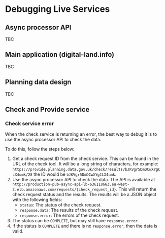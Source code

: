 # Debugging Live Services

## Async processor API

TBC

## Main application (digital-land.info)

TBC

## Planning data design

TBC

## Check and Provide service

### Check service error

When the check service is returning an error, the best way to debug it is to use the async processor API to check the data.

To do this, follow the steps below:

1. Get a check request ID from the check service.
   This can be found in the URL of the check tool. It will be a long string of characters, for example: `https://provide.planning.data.gov.uk/check/results/bJKVgr5DmDCwXYgCLX4umk/28` the ID would be `bJKVgr5DmDCwXYgCLX4umk`.
2. Use the async processor API to check the data.
   The API is available at `http://production-pub-async-api-lb-636110663.eu-west-2.elb.amazonaws.com/requests/{check_request_id}`.
   This will return the check request status and the results.
   The results will be a JSON object with the following fields:
   - `status`: The status of the check request.
   - `response.data`: The results of the check request.
   - `response.error`: The errors of the check request.
3. The status can be `COMPLETE`, but may still have `response.error`.
4. If the status is `COMPLETE` and there is no `response.error`, then the data is valid.
